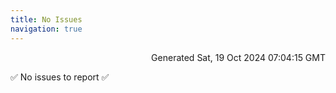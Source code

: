 ```yaml
---
title: No Issues
navigation: true
---
```


<p style="text-align:right;color:#cccs">
Generated Sat, 19 Oct 2024 07:04:15 GMT
</p>
<p>✅ No issues to report ✅</p>



